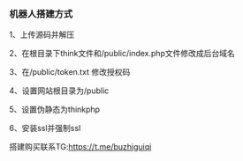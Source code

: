 ### 机器人搭建方式
1、上传源码并解压

2、在根目录下think文件和/public/index.php文件修改成后台域名

3、在/public/token.txt 修改授权码

4、设置网站根目录为/public

5、设置伪静态为thinkphp

6、安装ssl并强制ssl

搭建购买联系TG:https://t.me/buzhiguiqi